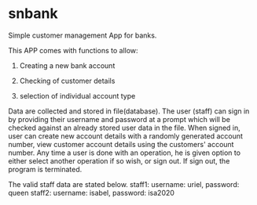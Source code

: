 # snbank
Simple customer management App for banks.

This APP comes with functions to allow: 
1. Creating a new bank account

2. Checking of customer details

3. selection of individual account type

Data are collected and stored in file(database). The user (staff) can sign in by providing their username and password at a prompt which will be checked against an already stored user data in the file. When signed in, user can create new account details with a randomly generated account number,
view customer account details using the customers' account number. Any time a user is done with an operation, he is given option to either select another operation if so wish, or sign out. If sign out, the program is terminated.

The valid staff data are stated below.
staff1:
username: uriel,
password: queen
staff2:
username: isabel,
password: isa2020